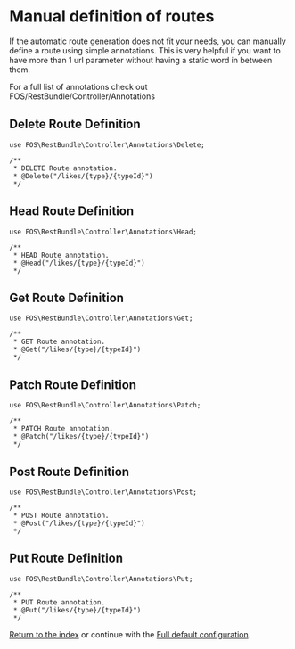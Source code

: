 Manual definition of routes
=====================================

If the automatic route generation does not fit your needs, you can manually define a route using simple annotations. This is very helpful if you want to have more than 1 url parameter without having a static word in between them.

For a full list of annotations check out FOS/RestBundle/Controller/Annotations

## Delete Route Definition
	use FOS\RestBundle\Controller\Annotations\Delete;

	/**
	 * DELETE Route annotation.
	 * @Delete("/likes/{type}/{typeId}")
	 */

## Head Route Definition
	use FOS\RestBundle\Controller\Annotations\Head;

	/**
	 * HEAD Route annotation.
	 * @Head("/likes/{type}/{typeId}")
	 */

## Get Route Definition
	use FOS\RestBundle\Controller\Annotations\Get;

	/**
	 * GET Route annotation.
	 * @Get("/likes/{type}/{typeId}")
	 */
	 
## Patch Route Definition
	use FOS\RestBundle\Controller\Annotations\Patch;

	/**
	 * PATCH Route annotation.
	 * @Patch("/likes/{type}/{typeId}")
	 */
	 
## Post Route Definition
	use FOS\RestBundle\Controller\Annotations\Post;

	/**
	 * POST Route annotation.
	 * @Post("/likes/{type}/{typeId}")
	 */
	 
## Put Route Definition
	use FOS\RestBundle\Controller\Annotations\Put;

	/**
	 * PUT Route annotation.
	 * @Put("/likes/{type}/{typeId}")
	 */

[Return to the index](index.md) or continue with the [Full default configuration](configuration-reference.md).
